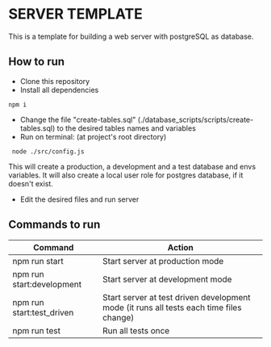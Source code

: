 # SERVER TEMPLATE

This is a template for building a web server with postgreSQL as database.

## How to run

-   Clone this repository
-   Install all dependencies

```
npm i
```

-   Change the file "create-tables.sql" (./database_scripts/scripts/create-tables.sql) to the desired tables names and variables
-   Run on terminal: (at project's root directory)

```
 node ./src/config.js
```

This will create a production, a development and a test database and envs variables. It will also create a local user role for postgres database, if it doesn't exist.

-   Edit the desired files and run server

## Commands to run

| Command                   | Action                                                                                  |
| ------------------------- | --------------------------------------------------------------------------------------- |
| npm run start             | Start server at production mode                                                         |
| npm run start:development | Start server at development mode                                                        |
| npm run start:test_driven | Start server at test driven development mode (it runs all tests each time files change) |
| npm run test              | Run all tests once                                                                      |
